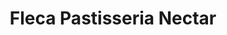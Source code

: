 ---
title: "Fleca Pastisseria Nectar"
url: /cassa-de-la-selva/fleca-pastisseria-nectar/
shop: Bäckerei
---